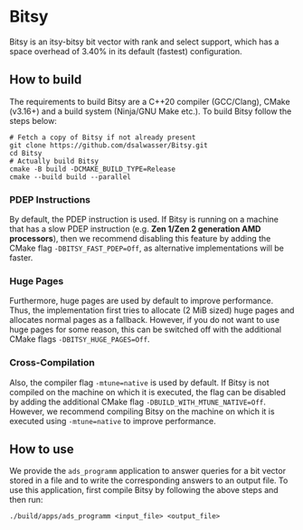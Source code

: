 # Bitsy

Bitsy is an itsy-bitsy bit vector with rank and select support, which has a
space overhead of 3.40% in its default (fastest) configuration.

## How to build

The requirements to build Bitsy are a C++20 compiler (GCC/Clang), CMake
(v3.16+) and a build system (Ninja/GNU Make etc.). To build Bitsy follow the
steps below:
```shell
# Fetch a copy of Bitsy if not already present
git clone https://github.com/dsalwasser/Bitsy.git
cd Bitsy
# Actually build Bitsy
cmake -B build -DCMAKE_BUILD_TYPE=Release
cmake --build build --parallel
```

### PDEP Instructions

By default, the PDEP instruction is used. If Bitsy is running on a machine that
has a slow PDEP instruction (e.g. **Zen 1/Zen 2 generation AMD processors**),
then we recommend disabling this feature by adding the CMake flag
`-DBITSY_FAST_PDEP=Off`, as alternative implementations will be faster.

### Huge Pages

Furthermore, huge pages are used by default to improve performance. Thus, the
implementation first tries to allocate (2 MiB sized) huge pages and allocates
normal pages as a fallback. However, if you do not want to use huge pages for
some reason, this can be switched off with the additional CMake flags
`-DBITSY_HUGE_PAGES=Off`.

### Cross-Compilation

Also, the compiler flag `-mtune=native` is used by default. If Bitsy is
not compiled on the machine on which it is executed, the flag can be disabled
by adding the additional CMake flag `-DBUILD_WITH_MTUNE_NATIVE=Off`. However,
we recommend compiling Bitsy on the machine on which it is executed using
`-mtune=native` to improve performance.

## How to use

We provide the `ads_programm` application to answer queries for a bit vector
stored in a file and to write the corresponding answers to an output file. To
use this application, first compile Bitsy by following the above steps and then
run:
```shell
./build/apps/ads_programm <input_file> <output_file>
```
